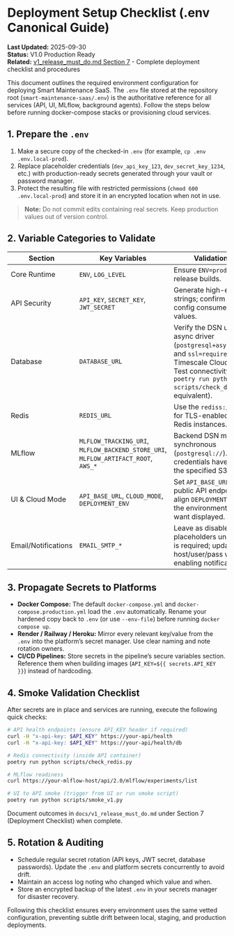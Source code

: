 # Deployment Setup Checklist (.env Canonical Guide)

**Last Updated:** 2025-09-30  
**Status:** V1.0 Production Ready  
**Related:** [v1_release_must_do.md Section 7](./v1_release_must_do.md) - Complete deployment checklist and procedures

This document outlines the required environment configuration for deploying Smart Maintenance SaaS. The `.env` file stored at the repository root (`smart-maintenance-saas/.env`) is the authoritative reference for all services (API, UI, MLflow, background agents). Follow the steps below before running docker-compose stacks or provisioning cloud services.

## 1. Prepare the `.env`

1. Make a secure copy of the checked-in `.env` (for example, `cp .env .env.local-prod`).
2. Replace placeholder credentials (`dev_api_key_123`, `dev_secret_key_1234`, etc.) with production-ready secrets generated through your vault or password manager.
3. Protect the resulting file with restricted permissions (`chmod 600 .env.local-prod`) and store it in an encrypted location when not in use.

> **Note:** Do not commit edits containing real secrets. Keep production values out of version control.

## 2. Variable Categories to Validate

| Section | Key Variables | Validation Tips |
|---------|---------------|-----------------|
| Core Runtime | `ENV`, `LOG_LEVEL` | Ensure `ENV=production` for release builds. |
| API Security | `API_KEY`, `SECRET_KEY`, `JWT_SECRET` | Generate high-entropy strings; confirm FastAPI config consumes the same values. |
| Database | `DATABASE_URL` | Verify the DSN uses the async driver (`postgresql+asyncpg://...`) and `ssl=require` if Timescale Cloud is in use. Test connectivity with `poetry run python scripts/check_db.py` (or equivalent). |
| Redis | `REDIS_URL` | Use the `rediss://` scheme for TLS-enabled managed Redis instances. |
| MLflow | `MLFLOW_TRACKING_URI`, `MLFLOW_BACKEND_STORE_URI`, `MLFLOW_ARTIFACT_ROOT`, `AWS_*` | Backend DSN must be synchronous (`postgresql://`). Confirm credentials have access to the specified S3 bucket. |
| UI & Cloud Mode | `API_BASE_URL`, `CLOUD_MODE`, `DEPLOYMENT_ENV` | Set `API_BASE_URL` to the public API endpoint and align `DEPLOYMENT_ENV` with the environment badge you want displayed. |
| Email/Notifications | `EMAIL_SMTP_*` | Leave as disabled placeholders unless email is required; update host/user/pass when enabling notifications. |

## 3. Propagate Secrets to Platforms

- **Docker Compose:** The default `docker-compose.yml` and `docker-compose.production.yml` load the `.env` automatically. Rename your hardened copy back to `.env` (or use `--env-file`) before running `docker compose up`.
- **Render / Railway / Heroku:** Mirror every relevant key/value from the `.env` into the platform’s secret manager. Use clear naming and note rotation owners.
- **CI/CD Pipelines:** Store secrets in the pipeline’s secure variables section. Reference them when building images (`API_KEY=${{ secrets.API_KEY }}`) instead of hardcoding.

## 4. Smoke Validation Checklist

After secrets are in place and services are running, execute the following quick checks:

```bash
# API health endpoints (ensure API_KEY header if required)
curl -H "x-api-key: $API_KEY" https://your-api/health
curl -H "x-api-key: $API_KEY" https://your-api/health/db

# Redis connectivity (inside API container)
poetry run python scripts/check_redis.py

# MLflow readiness
curl https://your-mlflow-host/api/2.0/mlflow/experiments/list

# UI to API smoke (trigger from UI or run smoke script)
poetry run python scripts/smoke_v1.py
```

Document outcomes in `docs/v1_release_must_do.md` under Section 7 (Deployment Checklist) when complete.

## 5. Rotation & Auditing

- Schedule regular secret rotation (API keys, JWT secret, database passwords). Update the `.env` and platform secrets concurrently to avoid drift.
- Maintain an access log noting who changed which value and when.
- Store an encrypted backup of the latest `.env` in your secrets manager for disaster recovery.

Following this checklist ensures every environment uses the same vetted configuration, preventing subtle drift between local, staging, and production deployments.

